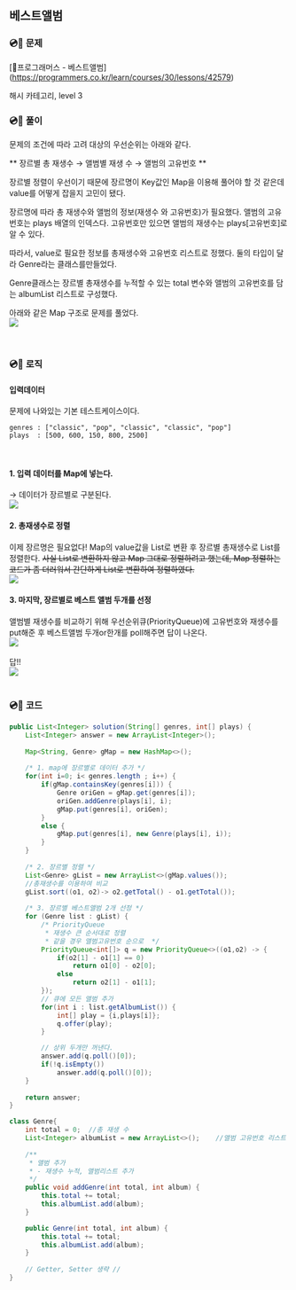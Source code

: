 ## 베스트앨범

### 💿📀 문제
[📃프로그래머스 - 베스트앨범] (https://programmers.co.kr/learn/courses/30/lessons/42579)

해시 카테고리, level 3

### 💿📀 풀이

문제의 조건에 따라 고려 대상의 우선순위는 아래와 같다.

** 장르별 총 재생수 → 앨범별 재생 수 → 앨범의 고유번호 **

 장르별 정렬이 우선이기 때문에 장르명이 Key값인 Map을 이용해 풀어야 할 것 같은데 value를 어떻게 잡을지 고민이 됐다. 

장르명에 따라 총 재생수와 앨범의 정보(재생수 와 고유번호)가 필요했다. 
앨범의 고유번호는 plays 배열의 인덱스다. 고유번호만 있으면 앨범의 재생수는 plays[고유번호]로 알 수 있다.

따라서, value로 필요한 정보를 총재생수와 고유번호 리스트로 정했다. 
둘의 타입이 달라 Genre라는 클래스를만들었다. 

Genre클래스는
장르별 총재생수를 누적할 수 있는 total 변수와
앨범의 고유번호를 담는 albumList 리스트로 구성했다.

아래와 같은 Map 구조로 문제를 풀었다.<br/>
![](https://images.velog.io/images/co_ol/post/2ead7132-e398-4b72-a477-b4a5cdaf3235/image.png)


<br/>

### 💿📀 로직

#### 입력데이터
문제에 나와있는 기본 테스트케이스이다. 
```
genres : ["classic", "pop", "classic", "classic", "pop"]
plays  : [500, 600, 150, 800, 2500]
```
<br/>

#### 1. 입력 데이터를 Map에 넣는다.
→ 데이터가 장르별로 구분된다.<br/>
![](https://images.velog.io/images/co_ol/post/d75d88cd-b47a-428d-9eba-db5285fb8029/image.png)


#### 2. 총재생수로 정렬
이제 장르명은 필요없다!
Map의 value값을 List<Genre>로 변환 후 
장르별 총재생수로 List를 정렬한다.
~~사실 List로 변환하지 않고 Map 그대로 정렬하려고 했는데,  Map 정렬하는 코드가 좀 더러워서 간단하게 List로 변환하여 정렬하였다.~~
<br/>
![](https://images.velog.io/images/co_ol/post/b9ee1dde-8977-419a-aa9e-5a935414578e/image.png)

#### 3. 마지막, 장르별로 베스트 앨범 두개를 선정
앨범별 재생수를 비교하기 위해 우선순위큐(PriorityQueue)에
고유번호와 재생수를 put해준 후 
베스트앨범 두개or한개를 poll해주면 답이 나온다.
<br/>
![](https://images.velog.io/images/co_ol/post/07fcb58f-7ffa-4369-9ab6-c3d8446bddbf/image.png)
<br/><br/>답!!<br/>
![](https://images.velog.io/images/co_ol/post/38c4cf42-b691-45fb-b5db-72a11711de60/image.png)
  <br/><br/>


  
  
### 💿📀 코드
```java
public List<Integer> solution(String[] genres, int[] plays) {
	List<Integer> answer = new ArrayList<Integer>();
    
    Map<String, Genre> gMap = new HashMap<>();
    
    /* 1. map에 장르별로 데이터 추가 */
    for(int i=0; i< genres.length ; i++) {    	
    	if(gMap.containsKey(genres[i])) {        		
    		Genre oriGen = gMap.get(genres[i]);
    		oriGen.addGenre(plays[i], i);
    		gMap.put(genres[i], oriGen);
    	}
    	else {
    		gMap.put(genres[i], new Genre(plays[i], i));
    	}
    }
    
    /* 2. 장르별 정렬 */
    List<Genre> gList = new ArrayList<>(gMap.values());
    //총재생수를 이용하여 비교
    gList.sort((o1, o2)-> o2.getTotal() - o1.getTotal());
            
    /* 3. 장르별 베스트앨범 2개 선정 */
    for (Genre list : gList) {
    	/* PriorityQueue 
    	 * 재생수 큰 순서대로 정렬 
    	 * 같을 경우 앨범고유번호 순으로  */
    	PriorityQueue<int[]> q = new PriorityQueue<>((o1,o2) -> {
    		if(o2[1] - o1[1] == 0)
    			return o1[0] - o2[0];
    		else
    			return o2[1] - o1[1];
    	});
    	// 큐에 모든 앨범 추가
    	for(int i : list.getAlbumList()) {	
    		int[] play = {i,plays[i]};
    		q.offer(play);
    	}

    	// 상위 두개만 꺼낸다.
    	answer.add(q.poll()[0]);
    	if(!q.isEmpty())
    		answer.add(q.poll()[0]);
	}
            
    return answer;
}

class Genre{
	int total = 0;	//총 재생 수
	List<Integer> albumList = new ArrayList<>();	//앨범 고유번호 리스트
	
	/**
	 * 앨범 추가
	 * - 재생수 누적, 앨범리스트 추가
	 */
	public void addGenre(int total, int album) {
		this.total += total;
		this.albumList.add(album);
	}

	public Genre(int total, int album) {
		this.total += total;
		this.albumList.add(album);
	}
	
	// Getter, Setter 생략 //
}
```
   <br/><br/>
